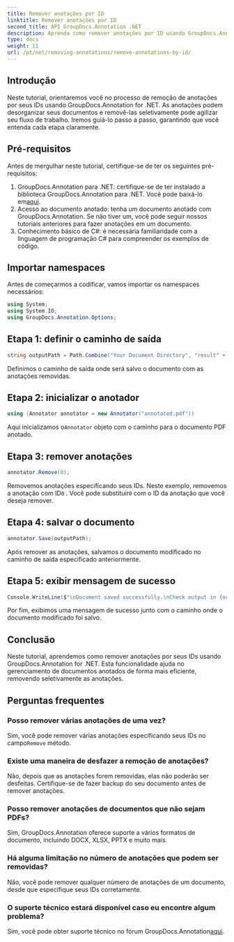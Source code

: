 ```yaml
---
title: Remover anotações por ID
linktitle: Remover anotações por ID
second_title: API GroupDocs.Annotation .NET
description: Aprenda como remover anotações por ID usando GroupDocs.Annotation for .NET. Simplifique o fluxo de trabalho de seus documentos com eficiência.
type: docs
weight: 11
url: /pt/net/removing-annotations/remove-annotations-by-id/
---
```

## Introdução
Neste tutorial, orientaremos você no processo de remoção de anotações por seus IDs usando GroupDocs.Annotation for .NET. As anotações podem desorganizar seus documentos e removê-las seletivamente pode agilizar seu fluxo de trabalho. Iremos guiá-lo passo a passo, garantindo que você entenda cada etapa claramente.
## Pré-requisitos
Antes de mergulhar neste tutorial, certifique-se de ter os seguintes pré-requisitos:
1.  GroupDocs.Annotation para .NET: certifique-se de ter instalado a biblioteca GroupDocs.Annotation para .NET. Você pode baixá-lo em[aqui](https://releases.groupdocs.com/annotation/net/).
2. Acesso ao documento anotado: tenha um documento anotado com GroupDocs.Annotation. Se não tiver um, você pode seguir nossos tutoriais anteriores para fazer anotações em um documento.
3. Conhecimento básico de C#: é necessária familiaridade com a linguagem de programação C# para compreender os exemplos de código.

## Importar namespaces
Antes de começarmos a codificar, vamos importar os namespaces necessários:
```csharp
using System;
using System.IO;
using GroupDocs.Annotation.Options;
```

## Etapa 1: definir o caminho de saída
```csharp
string outputPath = Path.Combine("Your Document Directory", "result" + Path.GetExtension("input.pdf"));
```
Definimos o caminho de saída onde será salvo o documento com as anotações removidas.
## Etapa 2: inicializar o anotador
```csharp
using (Annotator annotator = new Annotator("annotated.pdf"))
```
 Aqui inicializamos o`Annotator` objeto com o caminho para o documento PDF anotado.
## Etapa 3: remover anotações
```csharp
annotator.Remove(0);
```
 Removemos anotações especificando seus IDs. Neste exemplo, removemos a anotação com ID`0` . Você pode substituir`0` com o ID da anotação que você deseja remover.
## Etapa 4: salvar o documento
```csharp
annotator.Save(outputPath);
```
Após remover as anotações, salvamos o documento modificado no caminho de saída especificado anteriormente.
## Etapa 5: exibir mensagem de sucesso
```csharp
Console.WriteLine($"\nDocument saved successfully.\nCheck output in {outputPath}.");
```
Por fim, exibimos uma mensagem de sucesso junto com o caminho onde o documento modificado foi salvo.

## Conclusão
Neste tutorial, aprendemos como remover anotações por seus IDs usando GroupDocs.Annotation for .NET. Esta funcionalidade ajuda no gerenciamento de documentos anotados de forma mais eficiente, removendo seletivamente as anotações.
## Perguntas frequentes
### Posso remover várias anotações de uma vez?
 Sim, você pode remover várias anotações especificando seus IDs no campo`Remove` método.
### Existe uma maneira de desfazer a remoção de anotações?
Não, depois que as anotações forem removidas, elas não poderão ser desfeitas. Certifique-se de fazer backup do seu documento antes de remover anotações.
### Posso remover anotações de documentos que não sejam PDFs?
Sim, GroupDocs.Annotation oferece suporte a vários formatos de documento, incluindo DOCX, XLSX, PPTX e muito mais.
### Há alguma limitação no número de anotações que podem ser removidas?
Não, você pode remover qualquer número de anotações de um documento, desde que especifique seus IDs corretamente.
### O suporte técnico estará disponível caso eu encontre algum problema?
 Sim, você pode obter suporte técnico no fórum GroupDocs.Annotation[aqui](https://forum.groupdocs.com/c/annotation/10).